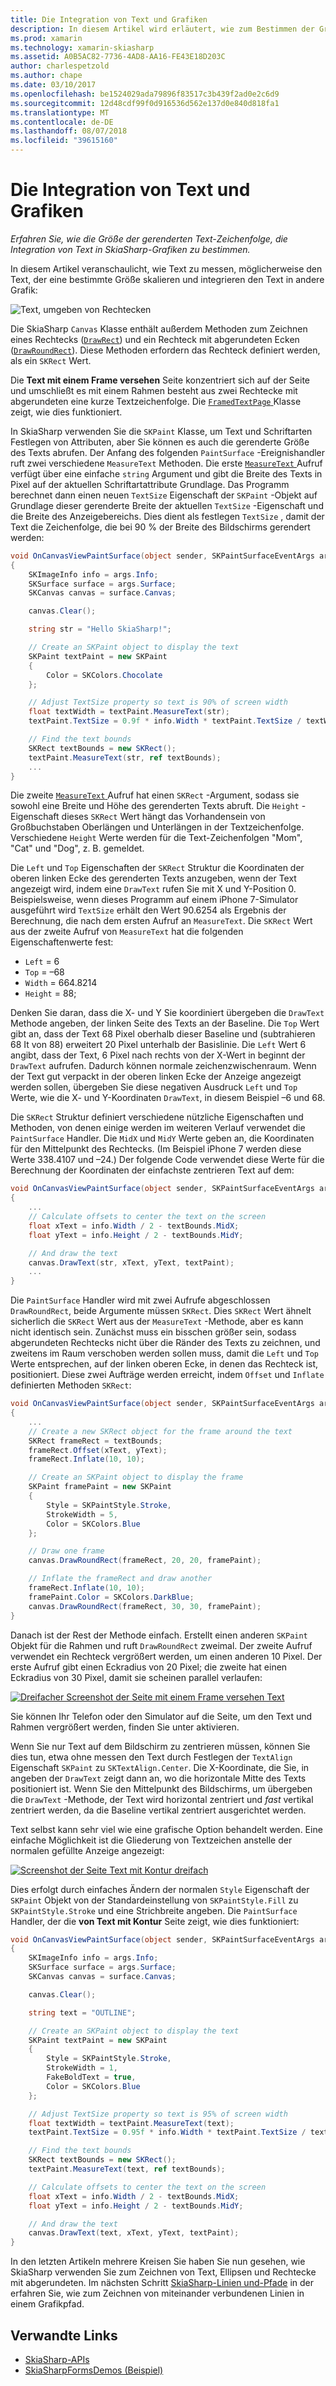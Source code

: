 ```yaml
---
title: Die Integration von Text und Grafiken
description: In diesem Artikel wird erläutert, wie zum Bestimmen der Größe von gerenderten Text-Zeichenfolge an die Text mit Grafiken von SkiaSharp in Xamarin.Forms-Anwendungen zu integrieren, und dies mit Beispielcode veranschaulicht.
ms.prod: xamarin
ms.technology: xamarin-skiasharp
ms.assetid: A0B5AC82-7736-4AD8-AA16-FE43E18D203C
author: charlespetzold
ms.author: chape
ms.date: 03/10/2017
ms.openlocfilehash: be1524029ada79896f83517c3b439f2ad0e2c6d9
ms.sourcegitcommit: 12d48cdf99f0d916536d562e137d0e840d818fa1
ms.translationtype: MT
ms.contentlocale: de-DE
ms.lasthandoff: 08/07/2018
ms.locfileid: "39615160"
---
```

# <a name="integrating-text-and-graphics"></a>Die Integration von Text und Grafiken

_Erfahren Sie, wie die Größe der gerenderten Text-Zeichenfolge, die Integration von Text in SkiaSharp-Grafiken zu bestimmen._

In diesem Artikel veranschaulicht, wie Text zu messen, möglicherweise den Text, der eine bestimmte Größe skalieren und integrieren den Text in andere Grafik:

![](text-images/textandgraphicsexample.png "Text, umgeben von Rechtecken")

Die SkiaSharp `Canvas` Klasse enthält außerdem Methoden zum Zeichnen eines Rechtecks ([`DrawRect`](https://developer.xamarin.com/api/member/SkiaSharp.SKCanvas.DrawRect/p/SkiaSharp.SKRect/SkiaSharp.SKPaint/)) und ein Rechteck mit abgerundeten Ecken ([`DrawRoundRect`](https://developer.xamarin.com/api/member/SkiaSharp.SKCanvas.DrawRoundRect/p/SkiaSharp.SKRect/System.Single/System.Single/SkiaSharp.SKPaint/)). Diese Methoden erfordern das Rechteck definiert werden, als ein `SKRect` Wert.

Die **Text mit einem Frame versehen** Seite konzentriert sich auf der Seite und umschließt es mit einem Rahmen besteht aus zwei Rechtecke mit abgerundeten eine kurze Textzeichenfolge. Die [ `FramedTextPage` ](https://github.com/xamarin/xamarin-forms-samples/blob/master/SkiaSharpForms/Demos/Demos/SkiaSharpFormsDemos/Basics/FramedTextPage.cs) Klasse zeigt, wie dies funktioniert.

In SkiaSharp verwenden Sie die `SKPaint` Klasse, um Text und Schriftarten Festlegen von Attributen, aber Sie können es auch die gerenderte Größe des Texts abrufen. Der Anfang des folgenden `PaintSurface` -Ereignishandler ruft zwei verschiedene `MeasureText` Methoden. Die erste [ `MeasureText` ](https://developer.xamarin.com/api/member/SkiaSharp.SKPaint.MeasureText/p/System.String/) Aufruf verfügt über eine einfache `string` Argument und gibt die Breite des Texts in Pixel auf der aktuellen Schriftartattribute Grundlage. Das Programm berechnet dann einen neuen `TextSize` Eigenschaft der `SKPaint` -Objekt auf Grundlage dieser gerenderte Breite der aktuellen `TextSize` -Eigenschaft und die Breite des Anzeigebereichs. Dies dient als festlegen `TextSize` , damit der Text die Zeichenfolge, die bei 90 % der Breite des Bildschirms gerendert werden:

```csharp
void OnCanvasViewPaintSurface(object sender, SKPaintSurfaceEventArgs args)
{
    SKImageInfo info = args.Info;
    SKSurface surface = args.Surface;
    SKCanvas canvas = surface.Canvas;

    canvas.Clear();

    string str = "Hello SkiaSharp!";

    // Create an SKPaint object to display the text
    SKPaint textPaint = new SKPaint
    {
        Color = SKColors.Chocolate
    };

    // Adjust TextSize property so text is 90% of screen width
    float textWidth = textPaint.MeasureText(str);
    textPaint.TextSize = 0.9f * info.Width * textPaint.TextSize / textWidth;

    // Find the text bounds
    SKRect textBounds = new SKRect();
    textPaint.MeasureText(str, ref textBounds);
    ...
}
```

Die zweite [ `MeasureText` ](https://developer.xamarin.com/api/member/SkiaSharp.SKPaint.MeasureText/p/System.String/SkiaSharp.SKRect@/) Aufruf hat einen `SKRect` -Argument, sodass sie sowohl eine Breite und Höhe des gerenderten Texts abruft. Die `Height` -Eigenschaft dieses `SKRect` Wert hängt das Vorhandensein von Großbuchstaben Oberlängen und Unterlängen in der Textzeichenfolge. Verschiedene `Height` Werte werden für die Text-Zeichenfolgen "Mom", "Cat" und "Dog", z. B. gemeldet.

Die `Left` und `Top` Eigenschaften der `SKRect` Struktur die Koordinaten der oberen linken Ecke des gerenderten Texts anzugeben, wenn der Text angezeigt wird, indem eine `DrawText` rufen Sie mit X und Y-Position 0. Beispielsweise, wenn dieses Programm auf einem iPhone 7-Simulator ausgeführt wird `TextSize` erhält den Wert 90.6254 als Ergebnis der Berechnung, die nach dem ersten Aufruf an `MeasureText`. Die `SKRect` Wert aus der zweite Aufruf von `MeasureText` hat die folgenden Eigenschaftenwerte fest:

- `Left` = 6
- `Top` = &ndash;68
- `Width` = 664.8214
- `Height` = 88;

Denken Sie daran, dass die X- und Y Sie koordiniert übergeben die `DrawText` Methode angeben, der linken Seite des Texts an der Baseline. Die `Top` Wert gibt an, dass der Text 68 Pixel oberhalb dieser Baseline und (subtrahieren 68 It von 88) erweitert 20 Pixel unterhalb der Basislinie. Die `Left` Wert 6 angibt, dass der Text, 6 Pixel nach rechts von der X-Wert in beginnt der `DrawText` aufrufen. Dadurch können normale zeichenzwischenraum. Wenn der Text gut verpackt in der oberen linken Ecke der Anzeige angezeigt werden sollen, übergeben Sie diese negativen Ausdruck `Left` und `Top` Werte, wie die X- und Y-Koordinaten `DrawText`, in diesem Beispiel &ndash;6 und 68.

Die `SKRect` Struktur definiert verschiedene nützliche Eigenschaften und Methoden, von denen einige werden im weiteren Verlauf verwendet die `PaintSurface` Handler. Die `MidX` und `MidY` Werte geben an, die Koordinaten für den Mittelpunkt des Rechtecks. (Im Beispiel iPhone 7 werden diese Werte 338.4107 und &ndash;24.) Der folgende Code verwendet diese Werte für die Berechnung der Koordinaten der einfachste zentrieren Text auf dem:

```csharp
void OnCanvasViewPaintSurface(object sender, SKPaintSurfaceEventArgs args)
{
    ...
    // Calculate offsets to center the text on the screen
    float xText = info.Width / 2 - textBounds.MidX;
    float yText = info.Height / 2 - textBounds.MidY;

    // And draw the text
    canvas.DrawText(str, xText, yText, textPaint);
    ...
}
```

Die `PaintSurface` Handler wird mit zwei Aufrufe abgeschlossen `DrawRoundRect`, beide Argumente müssen `SKRect`. Dies `SKRect` Wert ähnelt sicherlich die `SKRect` Wert aus der `MeasureText` -Methode, aber es kann nicht identisch sein. Zunächst muss ein bisschen größer sein, sodass abgerundeten Rechtecks nicht über die Ränder des Texts zu zeichnen, und zweitens im Raum verschoben werden sollen muss, damit die `Left` und `Top` Werte entsprechen, auf der linken oberen Ecke, in denen das Rechteck ist, positioniert. Diese zwei Aufträge werden erreicht, indem `Offset` und `Inflate` definierten Methoden `SKRect`:

```csharp
void OnCanvasViewPaintSurface(object sender, SKPaintSurfaceEventArgs args)
{
    ...
    // Create a new SKRect object for the frame around the text
    SKRect frameRect = textBounds;
    frameRect.Offset(xText, yText);
    frameRect.Inflate(10, 10);

    // Create an SKPaint object to display the frame
    SKPaint framePaint = new SKPaint
    {
        Style = SKPaintStyle.Stroke,
        StrokeWidth = 5,
        Color = SKColors.Blue
    };

    // Draw one frame
    canvas.DrawRoundRect(frameRect, 20, 20, framePaint);

    // Inflate the frameRect and draw another
    frameRect.Inflate(10, 10);
    framePaint.Color = SKColors.DarkBlue;
    canvas.DrawRoundRect(frameRect, 30, 30, framePaint);
}
```

Danach ist der Rest der Methode einfach. Erstellt einen anderen `SKPaint` Objekt für die Rahmen und ruft `DrawRoundRect` zweimal. Der zweite Aufruf verwendet ein Rechteck vergrößert werden, um einen anderen 10 Pixel. Der erste Aufruf gibt einen Eckradius von 20 Pixel; die zweite hat einen Eckradius von 30 Pixel, damit sie scheinen parallel verlaufen:

 [![](text-images/framedtext-small.png "Dreifacher Screenshot der Seite mit einem Frame versehen Text")](text-images/framedtext-large.png#lightbox "dreifachen Screenshot der Seite mit einem Frame versehen von Text")

Sie können Ihr Telefon oder den Simulator auf die Seite, um den Text und Rahmen vergrößert werden, finden Sie unter aktivieren.

Wenn Sie nur Text auf dem Bildschirm zu zentrieren müssen, können Sie dies tun, etwa ohne messen den Text durch Festlegen der `TextAlign` Eigenschaft `SKPaint` zu `SKTextAlign.Center`. Die X-Koordinate, die Sie, in angeben der `DrawText` zeigt dann an, wo die horizontale Mitte des Texts positioniert ist. Wenn Sie den Mittelpunkt des Bildschirms, um übergeben die `DrawText` -Methode, der Text wird horizontal zentriert und *fast* vertikal zentriert werden, da die Baseline vertikal zentriert ausgerichtet werden.

Text selbst kann sehr viel wie eine grafische Option behandelt werden. Eine einfache Möglichkeit ist die Gliederung von Textzeichen anstelle der normalen gefüllte Anzeige angezeigt:

[![](text-images/outlinedtext-small.png "Screenshot der Seite Text mit Kontur dreifach")](text-images/outlinedtext-large.png#lightbox "Tripleresolutionimage-Screenshot der Seite Text mit Kontur")

Dies erfolgt durch einfaches Ändern der normalen `Style` Eigenschaft der `SKPaint` Objekt von der Standardeinstellung von `SKPaintStyle.Fill` zu `SKPaintStyle.Stroke` und eine Strichbreite angeben. Die `PaintSurface` Handler, der die **von Text mit Kontur** Seite zeigt, wie dies funktioniert:

```csharp
void OnCanvasViewPaintSurface(object sender, SKPaintSurfaceEventArgs args)
{
    SKImageInfo info = args.Info;
    SKSurface surface = args.Surface;
    SKCanvas canvas = surface.Canvas;

    canvas.Clear();

    string text = "OUTLINE";

    // Create an SKPaint object to display the text
    SKPaint textPaint = new SKPaint
    {
        Style = SKPaintStyle.Stroke,
        StrokeWidth = 1,
        FakeBoldText = true,
        Color = SKColors.Blue
    };

    // Adjust TextSize property so text is 95% of screen width
    float textWidth = textPaint.MeasureText(text);
    textPaint.TextSize = 0.95f * info.Width * textPaint.TextSize / textWidth;

    // Find the text bounds
    SKRect textBounds = new SKRect();
    textPaint.MeasureText(text, ref textBounds);

    // Calculate offsets to center the text on the screen
    float xText = info.Width / 2 - textBounds.MidX;
    float yText = info.Height / 2 - textBounds.MidY;

    // And draw the text
    canvas.DrawText(text, xText, yText, textPaint);
}
```

 In den letzten Artikeln mehrere Kreisen Sie haben Sie nun gesehen, wie SkiaSharp verwenden Sie zum Zeichnen von Text, Ellipsen und Rechtecke mit abgerundeten. Im nächsten Schritt [SkiaSharp-Linien und-Pfade](~/xamarin-forms/user-interface/graphics/skiasharp/paths/paths.md) in der erfahren Sie, wie zum Zeichnen von miteinander verbundenen Linien in einem Grafikpfad.


## <a name="related-links"></a>Verwandte Links

- [SkiaSharp-APIs](https://developer.xamarin.com/api/root/SkiaSharp/)
- [SkiaSharpFormsDemos (Beispiel)](https://developer.xamarin.com/samples/xamarin-forms/SkiaSharpForms/Demos/)
